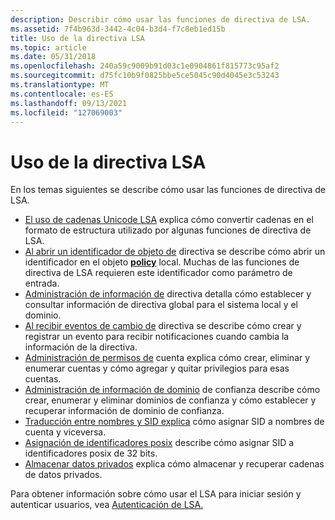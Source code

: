 ```yaml
---
description: Describir cómo usar las funciones de directiva de LSA.
ms.assetid: 7f4b963d-3442-4c04-b3d4-f7c8eb1ed15b
title: Uso de la directiva LSA
ms.topic: article
ms.date: 05/31/2018
ms.openlocfilehash: 240a59c9009b91d03c1e0904861f815773c95af2
ms.sourcegitcommit: d75fc10b9f0825bbe5ce5045c90d4045e3c53243
ms.translationtype: MT
ms.contentlocale: es-ES
ms.lasthandoff: 09/13/2021
ms.locfileid: "127069003"
---
```

# <a name="using-lsa-policy"></a>Uso de la directiva LSA

En los temas siguientes se describe cómo usar las funciones de directiva de LSA.

-   [El uso de cadenas Unicode LSA](using-lsa-unicode-strings.md) explica cómo convertir cadenas en el formato de estructura utilizado por algunas funciones de directiva de LSA.
-   [Al abrir un identificador de objeto de](opening-a-policy-object-handle.md) directiva se describe cómo abrir un identificador en el objeto [**policy**](policy-object.md) local. Muchas de las funciones de directiva de LSA requieren este identificador como parámetro de entrada.
-   [Administración de información de](managing-policy-information.md) directiva detalla cómo establecer y consultar información de directiva global para el sistema local y el dominio.
-   [Al recibir eventos de cambio de](receiving-policy-change-events.md) directiva se describe cómo crear y registrar un evento para recibir notificaciones cuando cambia la información de la directiva.
-   [Administración de permisos de](managing-account-permissions.md) cuenta explica cómo crear, eliminar y enumerar cuentas y cómo agregar y quitar privilegios para esas cuentas.
-   [Administración de información de dominio](managing-trusted-domain-information.md) de confianza describe cómo crear, enumerar y eliminar dominios de confianza y cómo establecer y recuperar información de dominio de confianza.
-   [Traducción entre nombres y SID explica](translating-between-names-and-sids.md) cómo asignar SID a nombres de cuenta y viceversa.
-   [Asignación de identificadores posix](mapping-posix-identifiers.md) describe cómo asignar SID a identificadores posix de 32 bits.
-   [Almacenar datos privados](storing-private-data.md) explica cómo almacenar y recuperar cadenas de datos privados.

Para obtener información sobre cómo usar el LSA para iniciar sesión y autenticar usuarios, vea [Autenticación de LSA.](/windows/desktop/SecAuthN/lsa-authentication)

 

 
